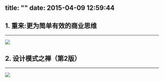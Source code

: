 title: ""
date: 2015-04-09 12:59:44
---



## 1. 重来:更为简单有效的商业思维
---
![](/img/rework.png)


## 2. 设计模式之禅（第2版）
---
![](/img/dpc.jpg)